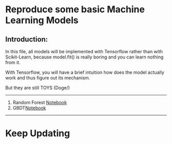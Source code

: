 # Reproduce some basic Machine Learning Models

## Introduction:

In this file, all models will be implemented with Tensorflow rather than with Scikit-Learn, because model.fit() is really boring and you can learn nothing from it. 

With Tensorflow, you will have a brief intuition how does the model actually work and thus figure out its mechanism.

But they are still TOYS (Doge/)

----

1. Random Forest [Notebook](https://github.com/LiZongyue/Classic-Model-Reproduce/blob/master/Machine_Learning/RandomForrest.ipynb)
2. GBDT[Notebook](https://github.com/LiZongyue/Classic-Model-Reproduce/blob/master/Machine_Learning/GBDT.ipynb)

-----
# Keep Updating
